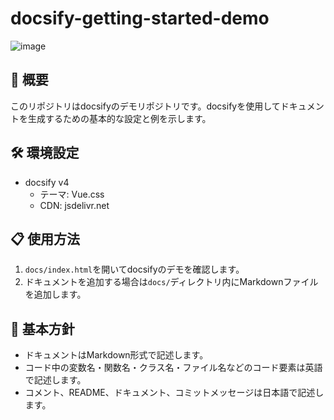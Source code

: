 # docsify-getting-started-demo

![image](https://github.com/user-attachments/assets/4e798bb4-061c-4f53-8450-67a43ce3200d)


## 📝 概要
このリポジトリはdocsifyのデモリポジトリです。docsifyを使用してドキュメントを生成するための基本的な設定と例を示します。

## 🛠️ 環境設定
- docsify v4
  - テーマ: Vue.css
  - CDN: jsdelivr.net

## 📋 使用方法
1. `docs/index.html`を開いてdocsifyのデモを確認します。
2. ドキュメントを追加する場合は`docs/`ディレクトリ内にMarkdownファイルを追加します。

## 🌟 基本方針
- ドキュメントはMarkdown形式で記述します。
- コード中の変数名・関数名・クラス名・ファイル名などのコード要素は英語で記述します。
- コメント、README、ドキュメント、コミットメッセージは日本語で記述します。
